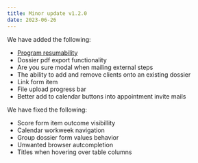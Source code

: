 ```yaml
---
title: Minor update v1.2.0
date: 2023-06-26
---
```


We have added the following:

- [Program resumability](/features/#program-resumability)
- Dossier pdf export functionality
- Are you sure modal when mailing external steps
- The ability to add and remove clients onto an existing dossier
- Link form item
- File upload progress bar
- Better add to calendar buttons into appointment invite mails

We have fixed the following:

- Score form item outcome visibillity
- Calendar workweek navigation
- Group dossier form values behavior
- Unwanted browser autcompletion
- Titles when hovering over table columns